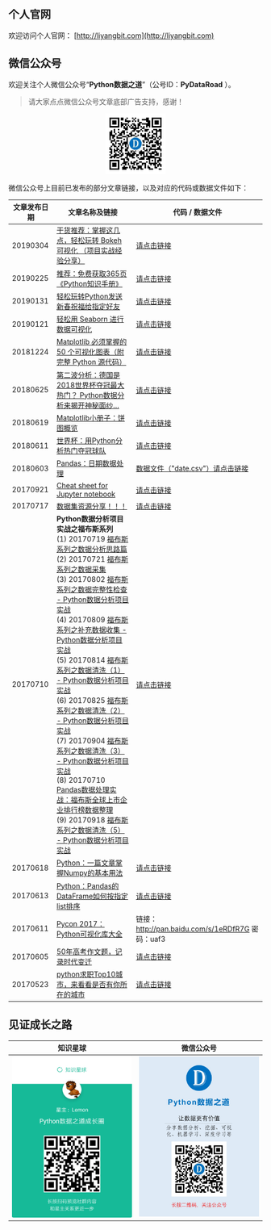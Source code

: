 
## 个人官网

欢迎访问个人官网： [http://liyangbit.com](http://liyangbit.com)

## 微信公众号

欢迎关注个人微信公众号“**Python数据之道**”（公号ID：**PyDataRoad** ）。

>请大家点点微信公众号文章底部广告支持，感谢！

<div align="center">
    <img src="./02photo/wechat-qr.jpg" width="120"/>
</div>

微信公众号上目前已发布的部分文章链接，以及对应的代码或数据文件如下：

|文章发布日期|文章名称及链接|代码 / 数据文件|
|-------|---------|---------|
|20190304|[干货推荐：掌握这几点，轻松玩转 Bokeh 可视化 （项目实战经验分享）](http://liyangbit.com/pythonvisualization/Bokeh-Data-Visualization/)|[请点击链接](https://github.com/liyangbit/PyDataRoad/tree/master/comprehensive/Bokeh-data-visualization)|
|20190225|[推荐：免费获取365页《Python知识手册》](http://liyangbit.com/python-knowledge-handbook/)|[请点击链接](https://github.com/liyangbit/Python-Knowledge-Handbook)|
|20190131|[轻松玩转Python发送新春祝福给指定好友](http://liyangbit.com/comprehensive/wechat-msg-sent/)|[请点击链接](https://github.com/liyangbit/PyDataRoad/tree/master/comprehensive/wechat-msg-send)|
|20190121|[轻松用 Seaborn 进行数据可视化](http://liyangbit.com/pythonvisualization/Data-Visualization-with-Seaborn/)|[请点击链接](https://github.com/liyangbit/PyDataRoad/tree/master/comprehensive/Seaborn-data-visualization)|
|20181224|[Matplotlib 必须掌握的 50 个可视化图表（附完整 Python 源代码）](http://liyangbit.com/pythonvisualization/matplotlib-top-50-visualizations/)|[请点击链接](https://github.com/liyangbit/PyDataRoad/tree/master/projects/matplotlib-top-50-visualizations)|
|20180625|[第二波分析：德国是2018世界杯夺冠最大热门？ Python数据分析来揭开神秘面纱…](http://liyangbit.com/projects/projects-world-cup-predict-2nd-post/)|[请点击链接](https://github.com/liyangbit/PyDataRoad/tree/master/projects/football-world-cup)|
|20180619|[Matplotlib小册子：饼图概览](http://mp.weixin.qq.com/s?__biz=MzI2NjY5NzI0NA==&mid=2247484694&idx=1&sn=c48c2013e1035153e9bba98b8db9ee51&chksm=ea8b6a65ddfce37399d293d2730899da3167d0ab0aba33e078bef4ecbbcf75735728f1de1fb8#rd)|[请点击链接](https://github.com/liyangbit/PyDataRoad/tree/master/comprehensive/matplotlib-pie)|
|20180611|[世界杯：用Python分析热门夺冠球队](http://liyangbit.com/projects/projects-world-cup-top3-predict/)|[请点击链接](https://github.com/liyangbit/PyDataRoad/tree/master/projects/football-world-cup)|
|20180603|[Pandas：日期数据处理](http://mp.weixin.qq.com/s?__biz=MzI2NjY5NzI0NA==&mid=2247484626&idx=1&sn=35ab4f1a120d66170f564b7547c481da&chksm=ea8b6ba1ddfce2b7e401aeff2b66d2e79f4b89c47d08d14d6d501594178adf0b25cb0d6d9317&scene=21#wechat_redirect)|[数据文件（"date.csv"）请点击链接](https://github.com/liyangbit/PyDataRoad/tree/master/01data)|
|20170921|[Cheat sheet for Jupyter notebook](http://mp.weixin.qq.com/s?__biz=MzI2NjY5NzI0NA==&mid=2247484189&idx=1&sn=0d7f064d6c48dad3d78b571735849fe7&chksm=ea8b6c6eddfce578a0429dda924f28ea57a38de3ab3b16565144bd6981fc7a39b292de1f7723&scene=21#wechat_redirect)|[请点击链接](https://github.com/liyangbit/PyDataRoad/tree/master/comprehensive/cheat-sheet)|
|20170717|[数据集资源分享！！！](http://mp.weixin.qq.com/s?__biz=MzI2NjY5NzI0NA==&mid=2247483972&idx=1&sn=6f59757fba7fd64df759f1cc4d63691d&chksm=ea8b6d37ddfce4215417691c6cd299b1bf4dcc8f2e3c22a6b608ff3f462655307d3a378007dd&scene=21#wechat_redirect)|[请点击链接](https://github.com/liyangbit/PyDataRoad/tree/master/comprehensive/dataset)|
|20170710| **Python数据分析项目实战之福布斯系列** <br> (1) 20170719 [福布斯系列之数据分析思路篇](http://mp.weixin.qq.com/s?__biz=MzI2NjY5NzI0NA==&mid=2247483983&idx=1&sn=949d01b3917605084e4aed47737b3260&chksm=ea8b6d3cddfce42aa3a5b9b4bfd7c5b71b04ee9f4cc43dab0ebb1dead18897920901d17180c5&scene=21#wechat_redirect) <br> (2) 20170721 [福布斯系列之数据采集](http://mp.weixin.qq.com/s?__biz=MzI2NjY5NzI0NA==&mid=2247483984&idx=1&sn=7ab4e0cfa75bb6fea553b9c4837d7283&chksm=ea8b6d23ddfce435f65b9a3a808d43bdeee3a1343a00ae6f70f98335a3604db02a60e40af72f&scene=21#wechat_redirect) <br> (3) 20170802 [福布斯系列之数据完整性检查 - Python数据分析项目实战](http://mp.weixin.qq.com/s?__biz=MzI2NjY5NzI0NA==&mid=2247484019&idx=1&sn=b75fa8c5378c90f20ee68f6439ef88b7&chksm=ea8b6d00ddfce41668c74233eb14e273b4310371a3755141773f397ec26ded4ffebb65026b1d&scene=21#wechat_redirect) <br> (4) 20170809 [福布斯系列之补充数据收集 - Python数据分析项目实战](http://mp.weixin.qq.com/s?__biz=MzI2NjY5NzI0NA==&mid=2247484031&idx=1&sn=20374dc68a4d038cf878c6184d3fd1dd&chksm=ea8b6d0cddfce41a8a19fd16abfd1d1c8f102089b3021d337b6d0eb49abe938a4a26943fe102&scene=21#wechat_redirect) <br> (5) 20170814 [福布斯系列之数据清洗（1） - Python数据分析项目实战](http://mp.weixin.qq.com/s?__biz=MzI2NjY5NzI0NA==&mid=2247484067&idx=1&sn=955df45c829b6f9d8092fda5234b5566&chksm=ea8b6dd0ddfce4c66bf1ec45122493f2a719aef4eafdede2ed34ca29d9565534bda7bd4a53ad&scene=21#wechat_redirect) <br> (6) 20170825 [福布斯系列之数据清洗（2） - Python数据分析项目实战](http://mp.weixin.qq.com/s?__biz=MzI2NjY5NzI0NA==&mid=2247484080&idx=1&sn=6a61e4e57236a2ee96c494473cf87e36&chksm=ea8b6dc3ddfce4d5654421e7a501bf65dc131dcce33c4a7336d9e4928770725e79ef9e764954&scene=21#wechat_redirect)<br> (7) 20170904 [福布斯系列之数据清洗（3） - Python数据分析项目实战](http://mp.weixin.qq.com/s?__biz=MzI2NjY5NzI0NA==&mid=2247484104&idx=1&sn=0fcc6923f50f95f8d16be50bd933f87c&chksm=ea8b6dbbddfce4ad91b394818e20a8ae9a92ed8b0c8b9d14da84cc0b76f228aa7415adde8209&scene=21#wechat_redirect)<br> (8) 20170710 [Pandas数据处理实战：福布斯全球上市企业排行榜数据整理](http://mp.weixin.qq.com/s?__biz=MzI2NjY5NzI0NA==&mid=2247483960&idx=1&sn=4f3bc2b8f7dcbe7883c1493440c6daa4&chksm=ea8b6d4bddfce45d2c0d2de3561a7728b3b39b5914c2752ac9d255bbef95c4b995dd45892c97&scene=21#wechat_redirect)<br> (9) 20170918 [福布斯系列之数据清洗（5） - Python数据分析项目实战](http://mp.weixin.qq.com/s?__biz=MzI2NjY5NzI0NA==&mid=2247484170&idx=1&sn=9865ff152cb7d990cd8fbb1dff6cbc88&chksm=ea8b6c79ddfce56f10e5b60b653c3693f3a806df7112bafe709b62e18db76504792818ae3f09&scene=21#wechat_redirect) | [请点击链接](https://github.com/liyangbit/forbes_global2000)|
|20170618|[Python：一篇文章掌握Numpy的基本用法](http://mp.weixin.qq.com/s?__biz=MzI2NjY5NzI0NA==&mid=2247483867&idx=1&sn=6cafddd7868d4bfd6d2fbc2426cdae9a&chksm=ea8b6ea8ddfce7be7fe108fcc18ad945742f64657007a85805fe8b9ffcb660ae5ab3e3b2f147&scene=21#wechat_redirect)|[请点击链接](https://github.com/liyangbit/PyDataRoad/tree/master/comprehensive/numpy_basic)|
|20170613|[Python：Pandas的DataFrame如何按指定list排序](http://mp.weixin.qq.com/s?__biz=MzI2NjY5NzI0NA==&mid=2247483844&idx=1&sn=f28c73669806a0a21b04bfbbe9eda8a6&chksm=ea8b6eb7ddfce7a155a2528e518891c4b88e80887e681c962d6bd7ce67a3172e8b85aa7585d2&scene=21#wechat_redirect)|[请点击链接](https://github.com/liyangbit/PyDataRoad/tree/master/comprehensive/pandas_df_sortby_custom_list)|
|20170611|[Pycon 2017： Python可视化库大全](http://mp.weixin.qq.com/s?__biz=MzI2NjY5NzI0NA==&mid=2247483838&idx=1&sn=975a7aeb05bde37aca473fd8f6c457b1&chksm=ea8b6ecdddfce7dbc2fb6c66e23f57366f1b0ae7fbf749e5c40be3f7142709b6f15d76cd74e6&scene=21#wechat_redirect)|链接：http://pan.baidu.com/s/1eRDfR7G 密码：uaf3|
|20170605|[50年高考作文题，记录时代变迁](http://mp.weixin.qq.com/s?__biz=MzI2NjY5NzI0NA==&mid=2247483805&idx=1&sn=a368eb3528b2c2bd3f7ebceaec467d42&chksm=ea8b6eeeddfce7f832280c26b6cb08dc2daef0059a024276b7807b8e3d8e24af5cf0f72269b4&scene=21#wechat_redirect)|[请点击链接](https://github.com/liyangbit/PyDataRoad/tree/master/projects/gaokaozw)|
|20170523|[python求职Top10城市，来看看是否有你所在的城市](http://mp.weixin.qq.com/s?__biz=MzI2NjY5NzI0NA==&mid=2247483767&idx=1&sn=26f1e8c43084f9e4859031d54148fe33&chksm=ea8b6e04ddfce7125d2463732557e1f4f4655271f745c83149adcf2feb0fbdecd9eb2566a110&scene=21#wechat_redirect)|[请点击链接](https://github.com/liyangbit/PyDataRoad/tree/master/projects/zhilian_analysis)|


## 见证成长之路

| <center>知识星球</center> | <center>微信公众号</center> |
| ---------------------------------------- | ---------------------------------------- |
| <img src="./02photo/xingqiu1.jpg" width="400"/> | <img src="./02photo/foot.jpg" width="400"/> |
